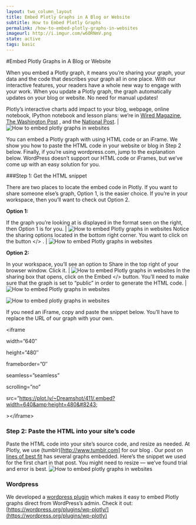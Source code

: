 ```yaml
---
layout: two_column_layout
title: Embed Plotly Graphs in A Blog or Website
subtitle: How to Embed Plotly Graphs
permalink: /how-to-embed-plotly-graphs-in-websites
imageurl: http://i.imgur.com/w6ORNmV.png
state: active
tags: basic
---
```


#Embed Plotly Graphs in A Blog or Website

When you embed a Plotly graph, it means you’re sharing your graph, your data and the code that describes your graph all in one place. With our interactive features, your readers have a whole new way to engage with your work. When you update a Plotly graph, the graph automatically updates on your blog or website. No need for manual updates!

Plotly’s interactive charts add impact to your blog, webpage, online notebook, IPython notebook and lesson plans: we’re in [Wired Magazine](http://www.wired.com/2014/08/lego-cost), [The Washington Post](http://www.washingtonpost.com/blogs/wonkblog/wp/2013/06/14/do-low-taxes-on-the-rich-leave-the-middle-class-with-lower-wages/) , and the [National Post](http://sports.nationalpost.com/2014/08/02/how-does-p-k-subbans-new-contract-stack-up-against-other-elite-nhl-defencemen). | ![How to embed plotly graphs in websites](https://plot.ly/static/learn/images/web_app_tutorials/how-to-embed-plotly-graphs-in-websites/image00.png)

You can embed a Plotly graph with using HTML code or an iFrame. We show you how to paste the HTML code in your website or blog in Step 2 below. Finally, if you’re using wordpress.com, jump to the explanation below. WordPress doesn’t support our HTML code or iFrames, but we’ve come up with an easy solution for you.

###Step 1: Get the HTML snippet

There are two places to locate the embed code in Plotly.  If you want to share someone else’s graph, Option 1, is the easier choice.  If you’re in your workspace, then you’ll want to check out Option 2.


**Option 1:**

If the graph you’re looking at is displayed in the format seen on the right, then Option 1 is for you. | ![How to embed Plotly graphs in websites](https://plot.ly/static/learn/images/web_app_tutorials/how-to-embed-plotly-graphs-in-websites/image03.png)
Notice the sharing options located in the bottom right corner.  You want to click on the button &lt;/&gt; . | ![How to embed Plotly graphs in websites](https://plot.ly/static/learn/images/web_app_tutorials/how-to-embed-plotly-graphs-in-websites/image09.png)

**Option 2:**

In your workspace, you’ll see an option to Share in the top right of your browser window. Click it. | ![How to embed Plotly graphs in websites](https://plot.ly/static/learn/images/web_app_tutorials/how-to-embed-plotly-graphs-in-websites/image07.png)
In the sharing box that opens, click on the Embed &lt;/&gt; button. You’ll need to make sure that the graph is set to “public” in order to generate the HTML code. | ![How to embed Plotly graphs in websites](https://plot.ly/static/learn/images/web_app_tutorials/how-to-embed-plotly-graphs-in-websites/image10.png)


![How to embed plotly graphs in websites](https://plot.ly/static/learn/images/web_app_tutorials/how-to-embed-plotly-graphs-in-websites/image01.png)


If you need an iFrame, copy and paste the snippet below.  You’ll have to replace the URL of our graph with your own.

&lt;iframe

width=&#8221;640&#8243;

height=&#8221;480&#8243;

frameborder=&#8221;0&#8243;

seamless=&#8221;seamless&#8221;

scrolling=&#8221;no&#8221;

src=&#8221;https://plot.ly/~Dreamshot/411/.embed?width=640&amp;height=480&#8243;

&gt;&lt;/iframe&gt;

### Step 2: Paste the HTML into your site’s code

Paste the HTML code into your site’s source code, and resize as needed.  At Plotly, we use (tumblr)[http://www.tumblr.com] for our blog . Our post on [lines of best fit](/create-a-line-of-best-fit-online/) has several graphs embedded.  Here’s the snippet we used for the first chart in that post.  You might need to resize &#8212; we’ve found trial and error is best.
![How to embed plotly graphs in websites](https://plot.ly/static/learn/images/web_app_tutorials/how-to-embed-plotly-graphs-in-websites/image05.png)

### Wordpress

We developed a [wordpress plugin](https://wordpress.org/plugins/wp-plotly) which makes it easy to embed Plotly graphs direct from WordPress&#8217;s admin. Check it out: [https://wordpress.org/plugins/wp-plotly/](https://wordpress.org/plugins/wp-plotly)
